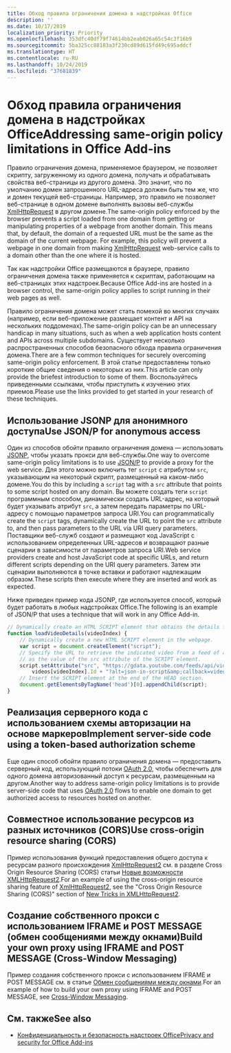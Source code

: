 ```yaml
---
title: Обход правила ограничения домена в надстройках Office
description: ''
ms.date: 10/17/2019
localization_priority: Priority
ms.openlocfilehash: 353dfc40df79f74614bb2eab026a65c54c3f16b9
ms.sourcegitcommit: 5ba325cc88183a3f230cd89d615fd49c695addcf
ms.translationtype: HT
ms.contentlocale: ru-RU
ms.lasthandoff: 10/24/2019
ms.locfileid: "37681839"
---
```

# <a name="addressing-same-origin-policy-limitations-in-office-add-ins"></a><span data-ttu-id="22b6a-102">Обход правила ограничения домена в надстройках Office</span><span class="sxs-lookup"><span data-stu-id="22b6a-102">Addressing same-origin policy limitations in Office Add-ins</span></span>

<span data-ttu-id="22b6a-p101">Правило ограничения домена, применяемое браузером, не позволяет скрипту, загруженному из одного домена, получать и обрабатывать свойства веб-страницы из другого домена. Это значит, что по умолчанию домен запрошенного URL-адреса должен быть тем же, что и домен текущей веб-страницы. Например, это правило не позволяет веб-странице в одном домене выполнять вызовы веб-службы [XmlHttpRequest](https://www.w3.org/TR/XMLHttpRequest/) в другом домене.</span><span class="sxs-lookup"><span data-stu-id="22b6a-p101">The same-origin policy enforced by the browser prevents a script loaded from one domain from getting or manipulating properties of a webpage from another domain. This means that, by default, the domain of a requested URL must be the same as the domain of the current webpage. For example, this policy will prevent a webpage in one domain from making [XmlHttpRequest](https://www.w3.org/TR/XMLHttpRequest/) web-service calls to a domain other than the one where it is hosted.</span></span>

<span data-ttu-id="22b6a-106">Так как надстройки Office размещаются в браузере, правило ограничения домена также применяется к скриптам, работающим на веб-страницах этих надстроек.</span><span class="sxs-lookup"><span data-stu-id="22b6a-106">Because Office Add-ins are hosted in a browser control, the same-origin policy applies to script running in their web pages as well.</span></span>

<span data-ttu-id="22b6a-107">Правило ограничения домена может стать помехой во многих случаях (например, если веб-приложение размещает контент и API на нескольких поддоменах).</span><span class="sxs-lookup"><span data-stu-id="22b6a-107">The same-origin policy can be an unnecessary handicap in many situations, such as when a web application hosts content and APIs across multiple subdomains.</span></span> <span data-ttu-id="22b6a-108">Существует несколько распространенных способов безопасного обхода правила ограничения домена.</span><span class="sxs-lookup"><span data-stu-id="22b6a-108">There are a few common techniques for securely overcoming same-origin policy enforcement.</span></span> <span data-ttu-id="22b6a-109">В этой статье предоставлены только короткие общие сведения о некоторых из них.</span><span class="sxs-lookup"><span data-stu-id="22b6a-109">This article can only provide the briefest introduction to some of them.</span></span> <span data-ttu-id="22b6a-110">Воспользуйтесь приведенными ссылками, чтобы приступить к изучению этих приемов.</span><span class="sxs-lookup"><span data-stu-id="22b6a-110">Please use the links provided to get started in your research of these techniques.</span></span>

## <a name="use-jsonp-for-anonymous-access"></a><span data-ttu-id="22b6a-111">Использование JSONP для анонимного доступа</span><span class="sxs-lookup"><span data-stu-id="22b6a-111">Use JSON/P for anonymous access</span></span>

<span data-ttu-id="22b6a-112">Один из способов обойти правило ограничения домена — использовать [JSONP](https://www.w3schools.com/js/js_json_jsonp.asp), чтобы указать прокси для веб-службы.</span><span class="sxs-lookup"><span data-stu-id="22b6a-112">One way to overcome same-origin policy limitations is to use [JSON/P](https://www.w3schools.com/js/js_json_jsonp.asp) to provide a proxy for the web service.</span></span> <span data-ttu-id="22b6a-113">Для этого можно включить тег `script` с атрибутом `src`, указывающим на некоторый скрипт, размещенный на каком-либо домене.</span><span class="sxs-lookup"><span data-stu-id="22b6a-113">You do this by including a `script` tag with a `src` attribute that points to some script hosted on any domain.</span></span> <span data-ttu-id="22b6a-114">Вы можете создать теги `script` программным способом, динамически создать URL-адрес, на который будет указывать атрибут `src`, а затем передать параметры по URL-адресу с помощью параметров запроса URI.</span><span class="sxs-lookup"><span data-stu-id="22b6a-114">You can programmatically create the `script` tags, dynamically create the URL to point the `src` attribute to, and then pass parameters to the URL via URI query parameters.</span></span> <span data-ttu-id="22b6a-115">Поставщики веб-служб создают и размещают код JavaScript с использованием определенных URL-адресов и возвращают разные сценарии в зависимости от параметров запроса URI.</span><span class="sxs-lookup"><span data-stu-id="22b6a-115">Web service providers create and host JavaScript code at specific URLs, and return different scripts depending on the URI query parameters.</span></span> <span data-ttu-id="22b6a-116">Затем эти сценарии выполняются в точке вставки и работают надлежащим образом.</span><span class="sxs-lookup"><span data-stu-id="22b6a-116">These scripts then execute where they are inserted and work as expected.</span></span>

<span data-ttu-id="22b6a-117">Ниже приведен пример кода JSONP, где используется способ, который будет работать в любых надстройках Office.</span><span class="sxs-lookup"><span data-stu-id="22b6a-117">The following is an example of JSON/P that uses a technique that will work in any Office Add-in.</span></span>

```js
// Dynamically create an HTML SCRIPT element that obtains the details for the specified video.
function loadVideoDetails(videoIndex) {
    // Dynamically create a new HTML SCRIPT element in the webpage.
    var script = document.createElement("script");
    // Specify the URL to retrieve the indicated video from a feed of a current list of videos,
    // as the value of the src attribute of the SCRIPT element. 
    script.setAttribute("src", "https://gdata.youtube.com/feeds/api/videos/" + 
        videos[videoIndex].Id + "?alt=json-in-script&amp;callback=videoDetailsLoaded");
    // Insert the SCRIPT element at the end of the HEAD section.
    document.getElementsByTagName('head')[0].appendChild(script);
}

```


## <a name="implement-server-side-code-using-a-token-based-authorization-scheme"></a><span data-ttu-id="22b6a-118">Реализация серверного кода с использованием схемы авторизации на основе маркеров</span><span class="sxs-lookup"><span data-stu-id="22b6a-118">Implement server-side code using a token-based authorization scheme</span></span>

<span data-ttu-id="22b6a-119">Еще один способ обойти правило ограничения домена — предоставить серверный код, использующий потоки [OAuth 2.0](https://oauth.net/2/), чтобы обеспечить для одного домена авторизованный доступ к ресурсам, размещенным на другом.</span><span class="sxs-lookup"><span data-stu-id="22b6a-119">Another way to address same-origin policy limitations is to provide server-side code that uses [OAuth 2.0](https://oauth.net/2/) flows to enable one domain to get authorized access to resources hosted on another.</span></span> 


## <a name="use-cross-origin-resource-sharing-cors"></a><span data-ttu-id="22b6a-120">Совместное использование ресурсов из разных источников (CORS)</span><span class="sxs-lookup"><span data-stu-id="22b6a-120">Use cross-origin resource sharing (CORS)</span></span>


<span data-ttu-id="22b6a-121">Пример использования функций предоставления общего доступа к ресурсам разного происхождения [XmlHttpRequest2](https://dvcs.w3.org/hg/xhr/raw-file/tip/Overview.html) см. в разделе Cross Origin Resource Sharing (CORS) статьи [Новые возможности XMLHttpRequest2](https://www.html5rocks.com/en/tutorials/file/xhr2/).</span><span class="sxs-lookup"><span data-stu-id="22b6a-121">For an example of using the cross-origin resource sharing feature of [XmlHttpRequest2](https://dvcs.w3.org/hg/xhr/raw-file/tip/Overview.html), see the "Cross Origin Resource Sharing (CORS)" section of [New Tricks in XMLHttpRequest2](https://www.html5rocks.com/en/tutorials/file/xhr2/).</span></span>


## <a name="build-your-own-proxy-using-iframe-and-post-message-cross-window-messaging"></a><span data-ttu-id="22b6a-122">Создание собственного прокси с использованием IFRAME и POST MESSAGE (обмен сообщениями между окнами)</span><span class="sxs-lookup"><span data-stu-id="22b6a-122">Build your own proxy using IFRAME and POST MESSAGE (Cross-Window Messaging)</span></span>


<span data-ttu-id="22b6a-123">Пример создания собственного прокси с использованием IFRAME и POST MESSAGE см. в статье [Обмен сообщениями между окнами](http://ejohn.org/blog/cross-window-messaging/).</span><span class="sxs-lookup"><span data-stu-id="22b6a-123">For an example of how to build your own proxy using IFRAME and POST MESSAGE, see [Cross-Window Messaging](http://ejohn.org/blog/cross-window-messaging/).</span></span>


## <a name="see-also"></a><span data-ttu-id="22b6a-124">См. также</span><span class="sxs-lookup"><span data-stu-id="22b6a-124">See also</span></span>

- [<span data-ttu-id="22b6a-125">Конфиденциальность и безопасность надстроек Office</span><span class="sxs-lookup"><span data-stu-id="22b6a-125">Privacy and security for Office Add-ins</span></span>](../concepts/privacy-and-security.md)
    
